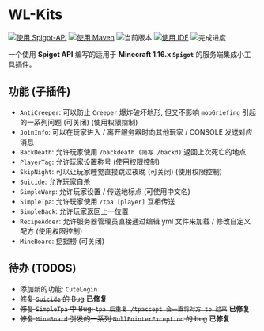 # WL-Kits
[![使用 Spigot-API](https://img.shields.io/badge/使用-Spigot%20API-green)](https://hub.spigotmc.org/javadocs/bukkit/)
[![使用 Maven](https://img.shields.io/badge/使用-Maven-blue)](https://hub.spigotmc.org/javadocs/bukkit/)
![当前版本](https://img.shields.io/badge/当前版本-0.0.4%20pre4-orange)
[![使用 IDE](https://img.shields.io/badge/使用%20IDE-JetBrains%20IntelliJ%20IDEA-red)](https://www.jetbrains.com/idea/)
![完成进度](https://img.shields.io/badge/完成进度-14%25-red)

一个使用 **Spigot API** 编写的适用于 **Minecraft 1.16.x `Spigot`** 的服务端集成小工具插件。

## 功能 (子插件)
- `AntiCreeper`: 可以防止 `Creeper` 爆炸破坏地形, 但又不影响 `mobGriefing` 引起的一系列问题 (可关闭) (使用权限控制)
- `JoinInfo`: 可以在玩家进入 / 离开服务器时向其他玩家 / CONSOLE 发送对应消息
- `BackDeath`: 允许玩家使用 `/backdeath (简写 /backd)` 返回上次死亡的地点
- `PlayerTag`: 允许玩家设置称号 (使用权限控制)
- `SkipNight`: 可以让玩家睡觉直接跳过夜晚 (可关闭) (使用权限控制)
- `Suicide`: 允许玩家自杀
- `SimpleWarp`: 允许玩家设置 / 传送地标点 (可使用中文名)
- `SimpleTpa`: 允许玩家使用 `/tpa [player]` 互相传送
- `SimpleBack`: 允许玩家返回上一位置
- `RecipeAdder`: 允许服务器管理员直接通过编辑 yml 文件来加载 / 修改自定义配方 (使用权限控制)
- `MineBoard`: 挖掘榜 (可关闭)

## 待办 (TODOS)
- 添加新的功能: `CuteLogin`
- ~~修复 `Suicide` 的 Bug~~ **已修复**
- ~~修复 `SimpleTpa` 中 Bug: `tpa 后重复 /tpaccept 会一直将对方 tp 过来`~~ **已修复**
- ~~修复 `MineBoard` 引发的一系列 `NullPointerException` 的 bug~~ **已修复**
